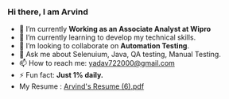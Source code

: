 ### Hi there, I am Arvind

- 🔭 I’m currently **Working as an Associate Analyst at Wipro**
- 🌱 I’m currently learning to develop my technical skills.
- 👯 I’m looking to collaborate on **Automation Testing**.
- 💬 Ask me about Selenuium, Java, QA testing, Manual Testing.
- 📫 How to reach me: yadav722000@gmail.com
- ⚡ Fun fact: **Just 1% daily.**
- My Resume : [Arvind's Resume (6).pdf](https://github.com/arvyadav07/arvyadav07/files/11933988/Arvind.s.Resume.6.pdf)


